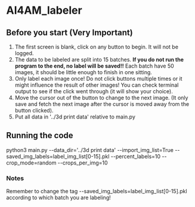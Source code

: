 # AI4AM_labeler

## Before you start (Very Important)
1. The first screen is blank, click on any button to begin. It will not be logged. 
2. The data to be labeled are split into 15 batches. **If you do not run the program to the end, no label will be saved!!** Each batch have 50 images, it should be little enough to finish in one sitting. 
3. Only label each image once! Do not click buttons multiple times or it might influence the result of other images! You can check terminal output to see if the click went through (it will show your choice). 
4. Move the cursor out of the button to change to the next image. (It only save and fetch the next image after the cursor is moved away from the button clicked). 
5. Put all data in '../3d print data' relative to main.py 


## Running the code 
python3 main.py --data_dir='../3d print data' --import_img_list=True --saved_img_labels=label_img_list[0-15].pkl --percent_labels=10 --crop_mode=random --crops_per_img=10
### Notes
Remember to change the tag --saved_img_labels=label_img_list[0-15].pkl according to which batch you are labeling!


